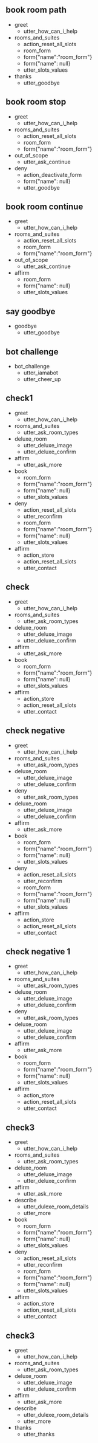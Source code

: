 ## book room path
* greet
  - utter_how_can_i_help
* rooms_and_suites
  - action_reset_all_slots
  - room_form
  - form{"name":"room_form"}
  - form{"name": null}
  - utter_slots_values
* thanks
  - utter_goodbye

## book room stop
* greet
  - utter_how_can_i_help
* rooms_and_suites
  - action_reset_all_slots
  - room_form
  - form{"name":"room_form"}
* out_of_scope
  - utter_ask_continue
* deny
  - action_deactivate_form
  - form{"name": null}
  - utter_goodbye

## book room continue
* greet
  - utter_how_can_i_help
* rooms_and_suites
  - action_reset_all_slots
  - room_form
  - form{"name":"room_form"}
* out_of_scope
  - utter_ask_continue
* affirm
  - room_form
  - form{"name": null}
  - utter_slots_values

## say goodbye
* goodbye
  - utter_goodbye

## bot challenge
* bot_challenge
  - utter_iamabot
  - utter_cheer_up

## check1
* greet
  - utter_how_can_i_help
* rooms_and_suites
  - utter_ask_room_types
* deluxe_room
  - utter_deluxe_image
  - utter_deluxe_confirm
* affirm
  - utter_ask_more
* book
  - room_form
  - form{"name":"room_form"}
  - form{"name": null}
  - utter_slots_values
* deny
  - action_reset_all_slots
  - utter_reconfirm
  - room_form
  - form{"name":"room_form"}
  - form{"name": null}
  - utter_slots_values
* affirm
  - action_store
  - action_reset_all_slots
  - utter_contact

## check
* greet
  - utter_how_can_i_help
* rooms_and_suites
  - utter_ask_room_types
* deluxe_room
  - utter_deluxe_image
  - utter_deluxe_confirm
* affirm
  - utter_ask_more
* book
  - room_form
  - form{"name":"room_form"}
  - form{"name": null}
  - utter_slots_values
* affirm
  - action_store
  - action_reset_all_slots
  - utter_contact

## check negative
* greet
  - utter_how_can_i_help
* rooms_and_suites
  - utter_ask_room_types
* deluxe_room
  - utter_deluxe_image
  - utter_deluxe_confirm
* deny
  - utter_ask_room_types
* deluxe_room
  - utter_deluxe_image
  - utter_deluxe_confirm
* affirm
  - utter_ask_more
* book
  - room_form
  - form{"name":"room_form"}
  - form{"name": null}
  - utter_slots_values
* deny
  - action_reset_all_slots
  - utter_reconfirm
  - room_form
  - form{"name":"room_form"}
  - form{"name": null}
  - utter_slots_values
* affirm
  - action_store
  - action_reset_all_slots
  - utter_contact

## check negative 1
* greet
  - utter_how_can_i_help
* rooms_and_suites
  - utter_ask_room_types
* deluxe_room
  - utter_deluxe_image
  - utter_deluxe_confirm
* deny
  - utter_ask_room_types
* deluxe_room
  - utter_deluxe_image
  - utter_deluxe_confirm
* affirm
  - utter_ask_more
* book
  - room_form
  - form{"name":"room_form"}
  - form{"name": null}
  - utter_slots_values
* affirm
  - action_store
  - action_reset_all_slots
  - utter_contact

## check3
* greet
  - utter_how_can_i_help
* rooms_and_suites
  - utter_ask_room_types
* deluxe_room
  - utter_deluxe_image
  - utter_deluxe_confirm
* affirm
  - utter_ask_more
* describe
  - utter_dulexe_room_details
  - utter_more
* book
  - room_form
  - form{"name":"room_form"}
  - form{"name": null}
  - utter_slots_values
* deny
  - action_reset_all_slots
  - utter_reconfirm
  - room_form
  - form{"name":"room_form"}
  - form{"name": null}
  - utter_slots_values
* affirm
  - action_store
  - action_reset_all_slots
  - utter_contact

## check3
* greet
  - utter_how_can_i_help
* rooms_and_suites
  - utter_ask_room_types
* deluxe_room
  - utter_deluxe_image
  - utter_deluxe_confirm
* affirm
  - utter_ask_more
* describe
  - utter_dulexe_room_details
  - utter_more
* thanks
  - utter_thanks